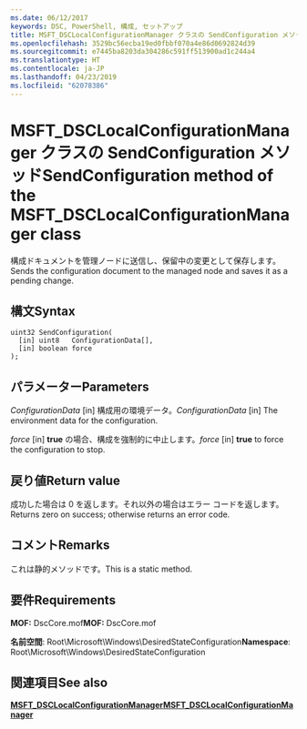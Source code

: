 ```yaml
---
ms.date: 06/12/2017
keywords: DSC, PowerShell, 構成, セットアップ
title: MSFT_DSCLocalConfigurationManager クラスの SendConfiguration メソッド
ms.openlocfilehash: 3529bc56ecba19ed0fbbf070a4e86d0692824d39
ms.sourcegitcommit: e7445ba8203da304286c591ff513900ad1c244a4
ms.translationtype: HT
ms.contentlocale: ja-JP
ms.lasthandoff: 04/23/2019
ms.locfileid: "62078386"
---
```

# <a name="sendconfiguration-method-of-the-msftdsclocalconfigurationmanager-class"></a><span data-ttu-id="77a44-103">MSFT_DSCLocalConfigurationManager クラスの SendConfiguration メソッド</span><span class="sxs-lookup"><span data-stu-id="77a44-103">SendConfiguration method of the MSFT_DSCLocalConfigurationManager class</span></span>

<span data-ttu-id="77a44-104">構成ドキュメントを管理ノードに送信し、保留中の変更として保存します。</span><span class="sxs-lookup"><span data-stu-id="77a44-104">Sends the configuration document to the managed node and saves it as a pending change.</span></span>

## <a name="syntax"></a><span data-ttu-id="77a44-105">構文</span><span class="sxs-lookup"><span data-stu-id="77a44-105">Syntax</span></span>

```mof
uint32 SendConfiguration(
  [in] uint8   ConfigurationData[],
  [in] boolean force
);
```

## <a name="parameters"></a><span data-ttu-id="77a44-106">パラメーター</span><span class="sxs-lookup"><span data-stu-id="77a44-106">Parameters</span></span>

<span data-ttu-id="77a44-107">*ConfigurationData* \[in\] 構成用の環境データ。</span><span class="sxs-lookup"><span data-stu-id="77a44-107">*ConfigurationData* \[in\] The environment data for the configuration.</span></span>

<span data-ttu-id="77a44-108">*force* \[in\] **true** の場合、構成を強制的に中止します。</span><span class="sxs-lookup"><span data-stu-id="77a44-108">*force* \[in\] **true** to force the configuration to stop.</span></span>

## <a name="return-value"></a><span data-ttu-id="77a44-109">戻り値</span><span class="sxs-lookup"><span data-stu-id="77a44-109">Return value</span></span>

<span data-ttu-id="77a44-110">成功した場合は 0 を返します。それ以外の場合はエラー コードを返します。</span><span class="sxs-lookup"><span data-stu-id="77a44-110">Returns zero on success; otherwise returns an error code.</span></span>

## <a name="remarks"></a><span data-ttu-id="77a44-111">コメント</span><span class="sxs-lookup"><span data-stu-id="77a44-111">Remarks</span></span>

<span data-ttu-id="77a44-112">これは静的メソッドです。</span><span class="sxs-lookup"><span data-stu-id="77a44-112">This is a static method.</span></span>

## <a name="requirements"></a><span data-ttu-id="77a44-113">要件</span><span class="sxs-lookup"><span data-stu-id="77a44-113">Requirements</span></span>

<span data-ttu-id="77a44-114">**MOF:** DscCore.mof</span><span class="sxs-lookup"><span data-stu-id="77a44-114">**MOF:** DscCore.mof</span></span>

<span data-ttu-id="77a44-115">**名前空間**: Root\Microsoft\Windows\DesiredStateConfiguration</span><span class="sxs-lookup"><span data-stu-id="77a44-115">**Namespace**: Root\Microsoft\Windows\DesiredStateConfiguration</span></span>

## <a name="see-also"></a><span data-ttu-id="77a44-116">関連項目</span><span class="sxs-lookup"><span data-stu-id="77a44-116">See also</span></span>

[<span data-ttu-id="77a44-117">**MSFT_DSCLocalConfigurationManager**</span><span class="sxs-lookup"><span data-stu-id="77a44-117">**MSFT_DSCLocalConfigurationManager**</span></span>](msft-dsclocalconfigurationmanager.md)